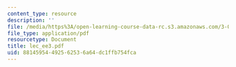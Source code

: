 ```yaml
---
content_type: resource
description: ''
file: /media/https%3A/open-learning-course-data-rc.s3.amazonaws.com/3-080-economic-environmental-issues-in-materials-selection-fall-2005/88145954492562536a64dc1ffb754fca_lec_ee3.pdf
file_type: application/pdf
resourcetype: Document
title: lec_ee3.pdf
uid: 88145954-4925-6253-6a64-dc1ffb754fca
---
```

